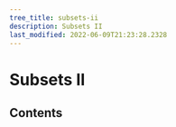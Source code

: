 ```yaml
---
tree_title: subsets-ii
description: Subsets II
last_modified: 2022-06-09T21:23:28.2328
---
```


# Subsets II

## Contents
